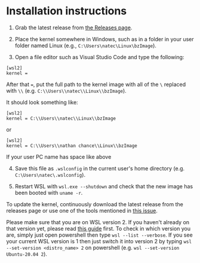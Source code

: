 # Installation instructions

1. Grab the latest release from [the Releases page](https://github.com/nathanchance/WSL2-Linux-Kernel/releases).

2. Place the kernel somewhere in Windows, such as in a folder in your user folder named Linux (e.g., `C:\Users\natec\Linux\bzImage`).

3. Open a file editor such as Visual Studio Code and type the following:

```
[wsl2]
kernel =
```

After that `=`, put the full path to the kernel image with all of the `\` replaced with `\\` (e.g. `C:\\Users\\natec\\Linux\\bzImage`).

It should look something like:

```
[wsl2]
kernel = C:\\Users\\natec\\Linux\\bzImage
```

or

```
[wsl2]
kernel = C:\\Users\\nathan chance\\Linux\\bzImage
```

If your user PC name has space like above

4. Save this file as `.wslconfig` in the current user's home directory (e.g. `C:\Users\natec\.wslconfig`).

5. Restart WSL with `wsl.exe --shutdown` and check that the new image has been booted with `uname -r`.

To update the kernel, continuously download the latest release from the releases page or use one of the tools mentioned in [this issue](https://github.com/nathanchance/WSL2-Linux-Kernel/issues/5).

Please make sure that you are on WSL version 2. If you haven't already on that version yet, please read [this guide](https://docs.microsoft.com/en-us/windows/wsl/install-win10) first. To check in which version you are, simply just open powershell then type `wsl --list --verbose`. If you see your current WSL version is 1 then just switch it into version 2 by typing `wsl --set-version <distro_name> 2` on powershell (e.g. `wsl --set-version Ubuntu-20.04 2`).
